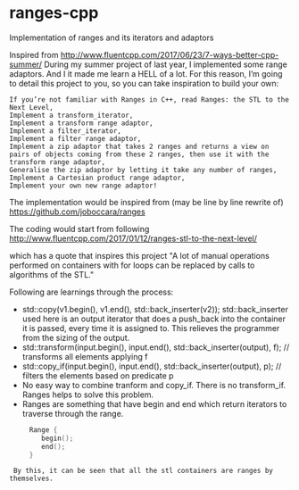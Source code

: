 # ranges-cpp
Implementation of ranges and its iterators and adaptors

Inspired from http://www.fluentcpp.com/2017/06/23/7-ways-better-cpp-summer/
<quote>
During my summer project of last year, I implemented some range adaptors. And I it made me learn a HELL of a lot. For this reason, I’m going to detail this project to you, so you can take inspiration to build your own:

    If you’re not familiar with Ranges in C++, read Ranges: the STL to the Next Level,
    Implement a transform_iterator,
    Implement a transform range adaptor,
    Implement a filter_iterator,
    Implement a filter range adaptor,
    Implement a zip adaptor that takes 2 ranges and returns a view on pairs of objects coming from these 2 ranges, then use it with the transform range adaptor,
    Generalise the zip adaptor by letting it take any number of ranges,
    Implement a Cartesian product range adaptor,
    Implement your own new range adaptor!
</quote>

The implementation would be inspired from (may be line by line rewrite of) https://github.com/joboccara/ranges

The coding would start from following 
http://www.fluentcpp.com/2017/01/12/ranges-stl-to-the-next-level/

which has a quote that inspires this project
"A lot of manual operations performed on containers with for loops can be replaced by calls to algorithms of the STL."

Following are learnings through the process:
* std::copy(v1.begin(), v1.end(), std::back_inserter(v2));  std::back_inserter used here is an output iterator that does a push_back into the container it is passed, every time it is assigned to. This relieves the programmer from the sizing of the output.
* std::transform(input.begin(), input.end(), std::back_inserter(output), f); // transforms all elements applying f
* std::copy_if(input.begin(), input.end(), std::back_inserter(output), p); // filters the elements based on predicate p
* No easy way to combine tranform and copy_if. There is no transform_if. Ranges helps to solve this problem.
* Ranges are something that have begin and end which return iterators to traverse through the range.
```c++
     Range {
        begin();
        end();
     }
```
     By this, it can be seen that all the stl containers are ranges by themselves.
